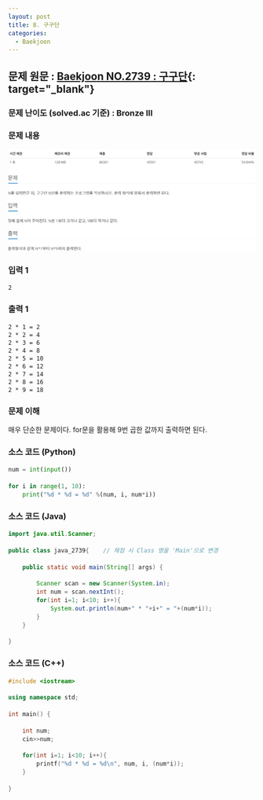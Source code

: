 ```yaml
---
layout: post
title: 8. 구구단
categories:
  - Baekjoon
---
```


## 문제 원문 : [Baekjoon NO.2739 : 구구단](https://www.acmicpc.net/problem/2739){: target="_blank"}  

### 문제 난이도 (solved.ac 기준) : Bronze III  

### 문제 내용
![2739_구구단](/assets/images/Baekjoon/2739_Multiplication_table.PNG)  

### 입력 1
```
2
```
### 출력 1
```
2 * 1 = 2
2 * 2 = 4
2 * 3 = 6
2 * 4 = 8
2 * 5 = 10
2 * 6 = 12
2 * 7 = 14
2 * 8 = 16
2 * 9 = 18
```  

### 문제 이해
매우 단순한 문제이다. for문을 활용해 9번 곱한 값까지 출력하면 된다.

### 소스 코드 (Python)
```python
num = int(input())

for i in range(1, 10):
    print("%d * %d = %d" %(num, i, num*i))
```  


### 소스 코드 (Java)
```java
import java.util.Scanner;

public class java_2739{    // 채점 시 Class 명을 'Main'으로 변경

    public static void main(String[] args) {

        Scanner scan = new Scanner(System.in);
        int num = scan.nextInt();
        for(int i=1; i<10; i++){
            System.out.println(num+" * "+i+" = "+(num*i));
        }
    }
    
}
```  

### 소스 코드 (C++)

```cpp
#include <iostream>

using namespace std;

int main() {

	int num;
	cin>>num;

	for(int i=1; i<10; i++){
		printf("%d * %d = %d\n", num, i, (num*i));
	}
		
}
```


